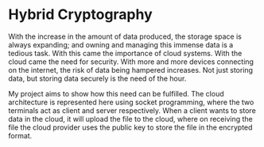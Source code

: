# Hybrid Cryptography 
With the increase in the amount of data produced, the storage space is always expanding; and owning and  managing this immense data is a tedious task. With this came the importance of cloud systems.
 With the cloud came the need for security. With more and more devices connecting on the internet, the risk of data being hampered increases.
Not just storing data, but storing data securely is the need of the hour.
 
My project aims to show how this need can be fulfilled. The cloud architecture is represented here using socket programming, where the two terminals act as client and server respectively.
When a client wants to store data in the cloud, it will upload the file to the cloud, where on receiving the file the cloud provider uses the public key to store the file in the encrypted format.
